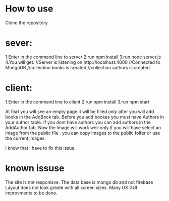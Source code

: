 # How to use
Clone the repository

# sever:
1.Enter in the command line to server 
2.run npm install
3.run node server.js
4.You will get:
//Server is listening on http://localhost:4000
//Connected to MongoDB
//collection books is created
//collection authors is created

# client:
1.Enter in the command line to client
2.run npm install
3.run npm start


At fisrt you will see an empty page it will be filled only after you will add books in the AddBook tab.
Before you add bookes you must have Authors in your author table.
If you dont have authors you can add authors in the AddAuthor tab.
Now the image will work well only if you will have select an image from the public file .
you can copy images to the public folfer or use the current images.

I know that I have to fix this issue.

# known issuse
The site is not responisve.
The data base is mongo db and not firebase
Layout does not look greate with all screen sizes.
Many UX GUI improvments to be done.
